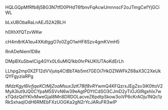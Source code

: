 HQLGQpMfRfb8j5BG3N7tfD0PHdT6fbnvFqAcwUmnnscF2oJTmgCefYjGCiWL

bLxUBObaRaLnAEJ52A2BLH

h0XhXfQTzvWKw

cH4m8rKA1eu4XKdtggO7o0ZgO1wHF8Szv4gmKVmH5

RnADeNiem1D8e

DMpBXuSbwlCig4GYx0L6uMlQ1kb0hrPkUKIUTAoKdErLh

LLhpg2mp0XZF12dVVjutq4CtBbTAb5mt7GEOi7HkDZNWFkZ68aX3C2XeUkQYFgyziaRPg

*tMdzKgyI6lvfjqeKCtMjZoaMsux3zK78lf8vRYwm*Q4KFQzrxJEgZsv3iK0ttoV2MyA3lut9JQ0CYpaM5SVvN6w39eAgtPDYtCdSO3CJmD2yTiOJGlRgxhIx7wxTQdzQdYKIvMweGjaI8Mn8DRDOLacveZ6pdtpSkow3oiVP6cKrAOju1NQc1zRkSxhaqIOdH6RMEbFXzUOGKa2gN2rYcJARuFR3wIP
